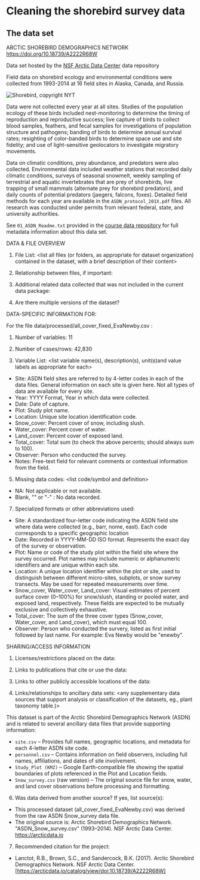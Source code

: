 # Cleaning the shorebird survey data

## The data set

ARCTIC SHOREBIRD DEMOGRAPHICS NETWORK <https://doi.org/10.18739/A2222R68W>

Data set hosted by the [NSF Arctic Data Center](https://arcticdata.io) data repository

Field data on shorebird ecology and environmental conditions were collected from 1993-2014 at 16 field sites in Alaska, Canada, and Russia.

![Shorebird, copyright NYT](https://static01.nyt.com/images/2017/09/10/nyregion/10NATURE1/10NATURE1-superJumbo.jpg?quality=75&auto=webp)

Data were not collected every year at all sites. Studies of the population ecology of these birds included nest-monitoring to determine the timing of reproduction and reproductive success; live capture of birds to collect blood samples, feathers, and fecal samples for investigations of population structure and pathogens; banding of birds to determine annual survival rates; resighting of color-banded birds to determine space use and site fidelity; and use of light-sensitive geolocators to investigate migratory movements.

Data on climatic conditions, prey abundance, and predators were also collected. Environmental data included weather stations that recorded daily climatic conditions, surveys of seasonal snowmelt, weekly sampling of terrestrial and aquatic invertebrates that are prey of shorebirds, live trapping of small mammals (alternate prey for shorebird predators), and daily counts of potential predators (jaegers, falcons, foxes). Detailed field methods for each year are available in the `ASDN_protocol_201X.pdf` files. All research was conducted under permits from relevant federal, state, and university authorities.

See `01_ASDN_Readme.txt` provided in the [course data repository](https://github.com/UCSB-Library-Research-Data-Services/bren-meds213-spring-2024-class-data) for full metadata information about this data set.

DATA & FILE OVERVIEW

1. File List: <list all files (or folders, as appropriate for dataset 
organization) contained in the dataset, with a brief description of their content>

2. Relationship between files, if important:

3. Additional related data collected that was not included in the current
data package:

4. Are there multiple versions of the dataset? 


DATA-SPECIFIC INFORMATION FOR:

For the file  data/processed/all_cover_fixed_EvaNewby.csv : 

1. Number of variables: 11

2. Number of cases/rows: 42,830

3. Variable List: <list variable name(s), description(s), unit(s)and value 
labels as appropriate for each>
- Site: ASDN field sites are referred to by 4-letter codes in each of the data files.  General information on each site is given here.  Not all types of data are available for every site.
- Year: YYYY Format, Year in which data were collected.
- Date: Date of capture.
- Plot: Study plot name.
- Location: Unique site location identification code.
- Snow_cover: Percent cover of snow, including slush.
- Water_cover: Percent cover of water.
- Land_cover: Percent cover of exposed land.
- Total_cover:	Total sum (to check the above percents; should always sum to 100).
- Observer:	Person who conducted the survey.
- Notes:  Free-text field for relevant comments or contextual information from the field.

5. Missing data codes: <list code/symbol and definition>
-    NA: Not applicable or not available.
-    Blank, "" or "-" : No data recorded.

7. Specialized formats or other abbreviations used:
- Site: A standardized four-letter code indicating the ASDN field site where data were collected (e.g., barr, nome, east). Each code corresponds to a specific geographic location
- Date: Recorded in YYYY-MM-DD ISO format. Represents the exact day of the survey or observation.
- Plot: Name or code of the study plot within the field site where the survey occurred. Plot names may include numeric or alphanumeric identifiers and are unique within each site.
- Location: A unique location identifier within the plot or site, used to distinguish between different micro-sites, subplots, or snow survey transects. May be used for repeated measurements over time.
- Snow_cover, Water_cover, Land_cover: Visual estimates of percent surface cover (0–100%) for snow/slush, standing or pooled water, and exposed land, respectively. These fields are expected to be mutually exclusive and collectively exhaustive.
- Total_cover: The sum of the three cover types (Snow_cover, Water_cover, and Land_cover), which must equal 100.
- Observer: Person who conducted the survery, listed as first initial followed by last name. For example: Eva Newby would be "enewby".

SHARING/ACCESS INFORMATION

1. Licenses/restrictions placed on the data:

2. Links to publications that cite or use the data:

3. Links to other publicly accessible locations of the data:

4. Links/relationships to ancillary data sets: <any supplementary data sources 
that support analysis or classification of the datasets, eg., plant taxonomy table.)>

This dataset is part of the Arctic Shorebird Demographics Network (ASDN) and is related to several ancillary data files that provide supporting information:
- `site.csv` – Provides full names, geographic locations, and metadata for each 4-letter ASDN site code.
- `personnel.csv` – Contains information on field observers, including full names, affiliations, and dates of site involvement.
- `Study_Plot (KMZ)` – Google Earth-compatible file showing the spatial boundaries of plots referenced in the Plot and Location fields.
- `Snow_survey.csv` (raw version) – The original source file for snow, water, and land cover observations before processing and formatting.

6. Was data derived from another source? If yes, list source(s): <list citations 
to original sources>
- This processed dataset (all_cover_fixed_EvaNewby.csv) was derived from the raw ASDN Snow_survey data file.
- The original source is: Arctic Shorebird Demographics Network. "ASDN_Snow_survey.csv" (1993–2014). NSF Arctic Data Center. https://arcticdata.io

7. Recommended citation for the project:
- Lanctot, R.B., Brown, S.C., and Sandercock, B.K. (2017). Arctic Shorebird Demographics Network. NSF Arctic Data Center. [https://arcticdata.io/catalog/view/doi:10.18739/A2222R68W]
